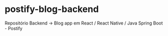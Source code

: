 # postify-blog-backend
Repositório Backend -> Blog app em React / React Native / Java Spring Boot - Postify
